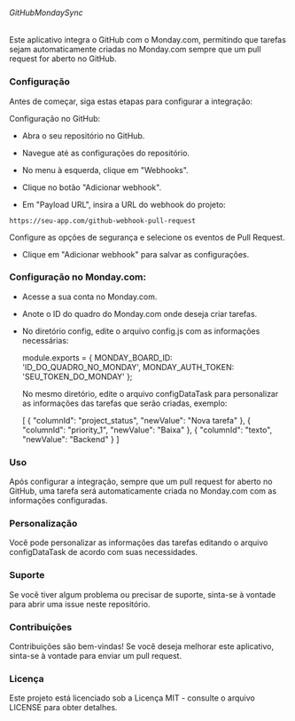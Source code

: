 ###### GitHubMondaySync

Este aplicativo integra o GitHub com o Monday.com, permitindo que tarefas sejam automaticamente criadas no Monday.com sempre que um pull request for aberto no GitHub.

### Configuração

Antes de começar, siga estas etapas para configurar a integração:

Configuração no GitHub:

- Abra o seu repositório no GitHub.

- Navegue até as configurações do repositório.

- No menu à esquerda, clique em "Webhooks".

- Clique no botão "Adicionar webhook".

- Em "Payload URL", insira a URL do webhook do projeto:

```https://seu-app.com/github-webhook-pull-request```

  Configure as opções de segurança e selecione os eventos de Pull Request.

- Clique em "Adicionar webhook" para salvar as configurações.

### Configuração no Monday.com:

- Acesse a sua conta no Monday.com.

- Anote o ID do quadro do Monday.com onde deseja criar tarefas.

- No diretório config, edite o arquivo config.js com as informações necessárias:

    module.exports = {
        MONDAY_BOARD_ID: 'ID_DO_QUADRO_NO_MONDAY',
        MONDAY_AUTH_TOKEN: 'SEU_TOKEN_DO_MONDAY'
    };

  No mesmo diretório, edite o arquivo configDataTask para personalizar as informações das tarefas que serão criadas, exemplo:

    [
        { "columnId": "project_status", "newValue": "Nova tarefa" },
        { "columnId": "priority_1", "newValue": "Baixa" },
        { "columnId": "texto", "newValue": "Backend" }
    ]

### Uso

Após configurar a integração, sempre que um pull request for aberto no GitHub, uma tarefa será automaticamente criada no Monday.com com as informações configuradas.

### Personalização

Você pode personalizar as informações das tarefas editando o arquivo configDataTask de acordo com suas necessidades.

### Suporte

Se você tiver algum problema ou precisar de suporte, sinta-se à vontade para abrir uma issue neste repositório.

### Contribuições

Contribuições são bem-vindas! Se você deseja melhorar este aplicativo, sinta-se à vontade para enviar um pull request.

### Licença

Este projeto está licenciado sob a Licença MIT - consulte o arquivo LICENSE para obter detalhes.